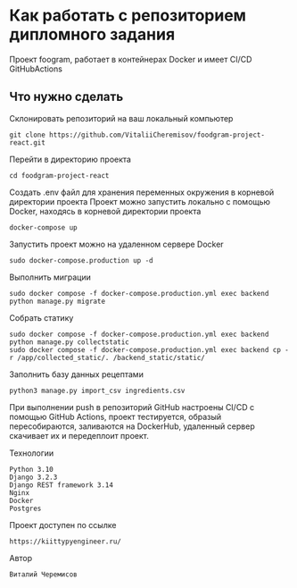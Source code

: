 # Как работать с репозиторием дипломного задания

Проект foogram, работает в контейнерах Docker и имеет CI/CD GitHubActions

## Что нужно сделать

Склонировать репозиторий на ваш локальный компьютер
```
git clone https://github.com/VitaliiCheremisov/foodgram-project-react.git
```
Перейти в директорию проекта
```
cd foodgram-project-react
```
Создать .env файл для хранения переменных окружения в корневой директории проекта
Проект можно запустить локально с помощью Docker, находясь в корневой директории проекта
```
docker-compose up
```
Запустить проект можно на удаленном серверe Docker
```
sudo docker-compose.production up -d
```
Выполнить миграции
```
sudo docker compose -f docker-compose.production.yml exec backend python manage.py migrate
```
Собрать статику
```
sudo docker compose -f docker-compose.production.yml exec backend python manage.py collectstatic
sudo docker compose -f docker-compose.production.yml exec backend cp -r /app/collected_static/. /backend_static/static/
```
Заполнить базу данных рецептами
```
python3 manage.py import_csv ingredients.csv
```
При выполнении push в репозиторий GitHub настроены CI/CD c помощью GitHub Actions, проект тестируется,
образый пересобираются, заливаются на DockerHub, удаленный сервер скачивает их и передеплоит проект.

Технологии
```
Python 3.10
Django 3.2.3
Django REST framework 3.14
Nginx
Docker
Postgres
```

Проект доступен по ссылке
```
https://kiittypyengineer.ru/
```

Автор
```
Виталий Черемисов
```